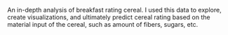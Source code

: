 An in-depth analysis of breakfast rating cereal. I used this data to explore, create visualizations, and ultimately predict cereal rating based on the material input of the cereal, such as amount of fibers, sugars, etc. 
